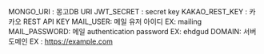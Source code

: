 MONGO_URI : 몽고DB URI
JWT_SECRET : secret key
KAKAO_REST_KEY : 카카오 REST API KEY 
MAIL_USER: 메일 유저 아이디 EX: mailing
MAIL_PASSWORD: 메일 authentication password EX: ehdgud
DOMAIN: 서버 도메인 EX : https://example.com